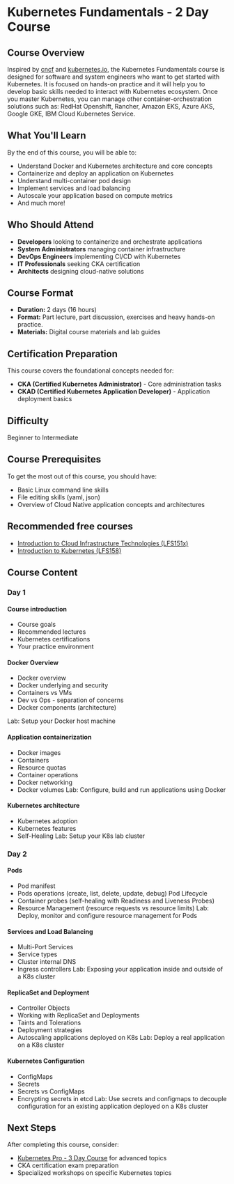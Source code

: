 # Kubernetes Fundamentals - 2 Day Course

## Course Overview

Inspired by [cncf](https://www.cncf.io/certification/cka/) and [kubernetes.io](https://kubernetes.io/docs/home/), the Kubernetes Fundamentals course is designed for software and system engineers who want to get started with Kubernetes. It is focused on hands-on practice and it will help you to develop basic skills needed to interact with Kubernetes ecosystem.
Once you master Kubernetes, you can manage other container-orchestration solutions such as: RedHat Openshift, Rancher, Amazon EKS, Azure AKS, Google GKE, IBM Cloud Kubernetes Service.

## What You'll Learn

By the end of this course, you will be able to:

- Understand Docker and Kubernetes architecture and core concepts
- Containerize and deploy an application on Kubernetes
- Understand multi-container pod design
- Implement services and load balancing
- Autoscale your application based on compute metrics
- And much more!

## Who Should Attend

- **Developers** looking to containerize and orchestrate applications
- **System Administrators** managing container infrastructure
- **DevOps Engineers** implementing CI/CD with Kubernetes
- **IT Professionals** seeking CKA certification
- **Architects** designing cloud-native solutions

## Course Format

- **Duration:** 2 days (16 hours)
- **Format:** Part lecture, part discussion, exercises and heavy hands-on practice.
- **Materials:** Digital course materials and lab guides


## Certification Preparation

This course covers the foundational concepts needed for:

- **CKA (Certified Kubernetes Administrator)** - Core administration tasks
- **CKAD (Certified Kubernetes Application Developer)** - Application deployment basics

## Difficulty

Beginner to Intermediate

## Course Prerequisites

To get the most out of this course, you should have:

- Basic Linux command line skills
- File editing skills (yaml, json)
- Overview of Cloud Native application concepts and architectures

## Recommended free courses

- [Introduction to Cloud Infrastructure Technologies (LFS151x)](https://training.linuxfoundation.org/training/introduction-to-cloud-infrastructure-technologies/)
- [Introduction to Kubernetes (LFS158)](https://training.linuxfoundation.org/training/introduction-to-kubernetes/)

## Course Content

### Day 1

#### Course introduction

- Course goals
- Recommended lectures 
- Kubernetes certifications
- Your practice environment

#### Docker Overview

- Docker overview
- Docker underlying and security
- Containers vs VMs
- Dev vs Ops - separation of concerns
- Docker components (architecture)

Lab: Setup your Docker host machine

#### Application containerization

- Docker images
- Containers
- Resource quotas
- Container operations
- Docker networking
- Docker volumes
Lab: Configure, build and run applications using Docker

#### Kubernetes architecture

- Kubernetes adoption
- Kubernetes features
- Self-Healing 
Lab: Setup your K8s lab cluster 

### Day 2

#### Pods

- Pod manifest
- Pods operations (create, list, delete, update, debug)
Pod Lifecycle
- Container probes (self-healing with Readiness and Liveness Probes)
- Resource Management (resource requests vs resource limits)
Lab: Deploy, monitor and configure resource management for Pods

#### Services and Load Balancing

- Multi-Port Services
- Service types
- Cluster internal DNS
- Ingress controllers
Lab: Exposing your application inside and outside of a K8s cluster

#### ReplicaSet and Deployment

- Controller Objects
- Working with ReplicaSet and Deployments
- Taints and Tolerations
- Deployment strategies
- Autoscaling applications deployed on K8s
Lab: Deploy a real application on a K8s cluster

#### Kubernetes Configuration

- ConfigMaps
- Secrets
- Secrets vs ConfigMaps
- Encrypting secrets in etcd
Lab: Use secrets and configmaps to decouple configuration for an existing application deployed on a K8s cluster

## Next Steps

After completing this course, consider:

- [Kubernetes Pro - 3 Day Course](./kubernetes-pro.md) for advanced topics
- CKA certification exam preparation
- Specialized workshops on specific Kubernetes topics
